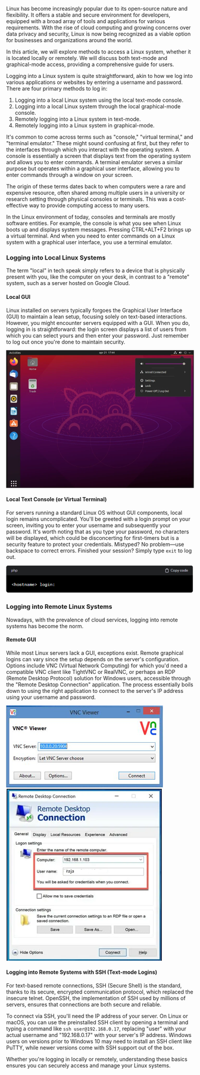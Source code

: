 Linux has become increasingly popular due to its open-source nature and flexibility. It offers a stable and secure environment for developers, equipped with a broad array of tools and applications for various requirements. With the rise of cloud computing and growing concerns over data privacy and security, Linux is now being recognized as a viable option for businesses and organizations around the world.

In this article, we will explore methods to access a Linux system, whether it is located locally or remotely. We will discuss both text-mode and graphical-mode access, providing a comprehensive guide for users.

Logging into a Linux system is quite straightforward, akin to how we log into various applications or websites by entering a username and password. There are four primary methods to log in:

1. Logging into a local Linux system using the local text-mode console.
2. Logging into a local Linux system through the local graphical-mode console.
3. Remotely logging into a Linux system in text-mode.
4. Remotely logging into a Linux system in graphical-mode.

It's common to come across terms such as "console," "virtual terminal," and "terminal emulator." These might sound confusing at first, but they refer to the interfaces through which you interact with the operating system. A console is essentially a screen that displays text from the operating system and allows you to enter commands. A terminal emulator serves a similar purpose but operates within a graphical user interface, allowing you to enter commands through a window on your screen.

The origin of these terms dates back to when computers were a rare and expensive resource, often shared among multiple users in a university or research setting through physical consoles or terminals. This was a cost-effective way to provide computing access to many users.

In the Linux environment of today, consoles and terminals are mostly software entities. For example, the console is what you see when Linux boots up and displays system messages. Pressing CTRL+ALT+F2 brings up a virtual terminal. And when you need to enter commands on a Linux system with a graphical user interface, you use a terminal emulator.

### Logging into Local Linux Systems

The term "local" in tech speak simply refers to a device that is physically present with you, like the computer on your desk, in contrast to a "remote" system, such as a server hosted on Google Cloud.

#### Local GUI

Linux installed on servers typically forgoes the Graphical User Interface (GUI) to maintain a lean setup, focusing solely on text-based interactions. However, you might encounter servers equipped with a GUI. When you do, logging in is straightforward: the login screen displays a list of users from which you can select yours and then enter your password. Just remember to log out once you're done to maintain security.

![Local GUI](../../images/ubuntu-gui.webp)

#### Local Text Console (or Virtual Terminal)

For servers running a standard Linux OS without GUI components, local login remains uncomplicated. You'll be greeted with a login prompt on your screen, inviting you to enter your username and subsequently your password. It's worth noting that as you type your password, no characters will be displayed, which could be disconcerting for first-timers but is a security feature to protect your credentials. Mistyped? No problem—use backspace to correct errors. Finished your session? Simply type `exit` to log out.

![Local text console](../../images/linux-login-prompt.png)

### Logging into Remote Linux Systems

Nowadays, with the prevalence of cloud services, logging into remote systems has become the norm.

#### Remote GUI

While most Linux servers lack a GUI, exceptions exist. Remote graphical logins can vary since the setup depends on the server's configuration. Options include VNC (Virtual Network Computing) for which you'd need a compatible VNC client like TightVNC or RealVNC, or perhaps an RDP (Remote Desktop Protocol) solution for Windows users, accessible through the "Remote Desktop Connection" application. The process essentially boils down to using the right application to connect to the server's IP address using your username and password.

![VNC Login](../../images/VNC%20Login.jpg)                  ![RDP Login](../../images/RDP-Login.png)

#### Logging into Remote Systems with SSH (Text-mode Logins)

For text-based remote connections, SSH (Secure Shell) is the standard, thanks to its secure, encrypted communication protocol, which replaced the insecure telnet. OpenSSH, the implementation of SSH used by millions of servers, ensures that connections are both secure and reliable. 

To connect via SSH, you'll need the IP address of your server. On Linux or macOS, you can use the preinstalled SSH client by opening a terminal and typing a command like `ssh user@192.168.0.17`, replacing "user" with your actual username and "192.168.0.17" with your server's IP address. Windows users on versions prior to Windows 10 may need to install an SSH client like PuTTY, while newer versions come with SSH support out of the box.

Whether you're logging in locally or remotely, understanding these basics ensures you can securely access and manage your Linux systems.










